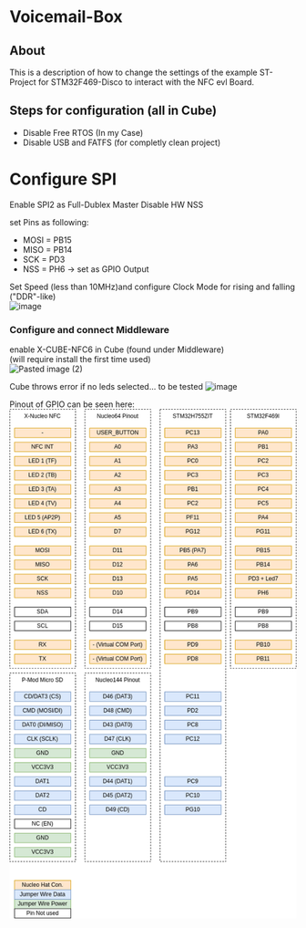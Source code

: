 # Voicemail-Box

## About
This is a description of how to change the settings of the example ST-Project for STM32F469-Disco to interact with the NFC evl Board.


## Steps for configuration (all in Cube)
- Disable Free RTOS (In my Case)
- Disable USB and FATFS (for completly clean project)

# Configure SPI
Enable SPI2 as Full-Dublex Master
Disable HW NSS

set Pins as following:
- MOSI = PB15
- MISO = PB14
- SCK  = PD3
- NSS  = PH6 -> set as GPIO Output

Set Speed (less than 10MHz)and configure Clock Mode for rising and falling ("DDR"-like)  
![image](https://github.com/user-attachments/assets/d3cd274b-aa2c-4bb1-880d-82783c48b83e)

### Configure and connect Middleware
enable X-CUBE-NFC6 in Cube (found under Middleware)  
(will require install the first time used)  
![Pasted image (2)](https://github.com/user-attachments/assets/be88ad70-8a59-470d-8a49-159d236f064b)  

Cube throws error if no leds selected... to be tested
![image](https://github.com/user-attachments/assets/897531ae-f18b-4cae-8397-8062443a9687)

Pinout of GPIO can be seen here:  
![image](https://github.com/KROIA/Voicemail-Box/blob/f469_NFC/Documentation/Pinout%20Demos/pinout.png?raw=true)





